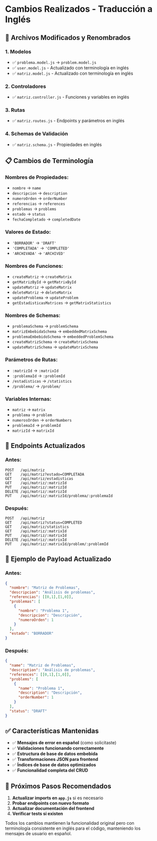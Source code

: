 # Cambios Realizados - Traducción a Inglés

## 🔄 Archivos Modificados y Renombrados

### 1. **Modelos**
- ✅ `problema.model.js` → `problem.model.js`
- ✅ `user.model.js` - Actualizado con terminología en inglés
- ✅ `matriz.model.js` - Actualizado con terminología en inglés

### 2. **Controladores**
- ✅ `matriz.controller.js` - Funciones y variables en inglés

### 3. **Rutas**
- ✅ `matriz.routes.js` - Endpoints y parámetros en inglés

### 4. **Schemas de Validación**
- ✅ `matriz.schema.js` - Propiedades en inglés

## 📋 Cambios de Terminología

### **Nombres de Propiedades:**
- `nombre` → `name`
- `descripcion` → `description`
- `numeroOrden` → `orderNumber`
- `referencias` → `references`
- `problemas` → `problems`
- `estado` → `status`
- `fechaCompletado` → `completedDate`

### **Valores de Estado:**
- `'BORRADOR'` → `'DRAFT'`
- `'COMPLETADA'` → `'COMPLETED'`
- `'ARCHIVADA'` → `'ARCHIVED'`

### **Nombres de Funciones:**
- `createMatriz` → `createMatrix`
- `getMatrizById` → `getMatrixById`
- `updateMatriz` → `updateMatrix`
- `deleteMatriz` → `deleteMatrix`
- `updateProblema` → `updateProblem`
- `getEstadisticasMatrices` → `getMatrixStatistics`

### **Nombres de Schemas:**
- `problemaSchema` → `problemSchema`
- `matrizEmbebidaSchema` → `embeddedMatrixSchema`
- `problemaEmbebidoSchema` → `embeddedProblemSchema`
- `createMatrizSchema` → `createMatrixSchema`
- `updateMatrizSchema` → `updateMatrixSchema`

### **Parámetros de Rutas:**
- `:matrizId` → `:matrixId`
- `:problemaId` → `:problemId`
- `/estadisticas` → `/statistics`
- `/problema/` → `/problem/`

### **Variables Internas:**
- `matriz` → `matrix`
- `problema` → `problem`
- `numerosOrden` → `orderNumbers`
- `problemaId` → `problemId`
- `matrizId` → `matrixId`

## 🎯 Endpoints Actualizados

### **Antes:**
```
POST   /api/matriz
GET    /api/matriz?estado=COMPLETADA
GET    /api/matriz/estadisticas
GET    /api/matriz/:matrizId
PUT    /api/matriz/:matrizId
DELETE /api/matriz/:matrizId
PUT    /api/matriz/:matrizId/problema/:problemaId
```

### **Después:**
```
POST   /api/matriz
GET    /api/matriz?status=COMPLETED
GET    /api/matriz/statistics
GET    /api/matriz/:matrixId
PUT    /api/matriz/:matrixId
DELETE /api/matriz/:matrixId
PUT    /api/matriz/:matrixId/problem/:problemId
```

## 📝 Ejemplo de Payload Actualizado

### **Antes:**
```json
{
  "nombre": "Matriz de Problemas",
  "descripcion": "Análisis de problemas",
  "referencias": [[0,1],[1,0]],
  "problemas": [
    {
      "nombre": "Problema 1",
      "descripcion": "Descripción",
      "numeroOrden": 1
    }
  ],
  "estado": "BORRADOR"
}
```

### **Después:**
```json
{
  "name": "Matriz de Problemas",
  "description": "Análisis de problemas",
  "references": [[0,1],[1,0]],
  "problems": [
    {
      "name": "Problema 1",
      "description": "Descripción",
      "orderNumber": 1
    }
  ],
  "status": "DRAFT"
}
```

## ✅ Características Mantenidas

- ✅ **Mensajes de error en español** (como solicitaste)
- ✅ **Validaciones funcionando correctamente**
- ✅ **Estructura de base de datos embebida**
- ✅ **Transformaciones JSON para frontend**
- ✅ **Índices de base de datos optimizados**
- ✅ **Funcionalidad completa del CRUD**

## 🔧 Próximos Pasos Recomendados

1. **Actualizar imports en `app.js`** si es necesario
2. **Probar endpoints con nuevo formato**
3. **Actualizar documentación del frontend**
4. **Verificar tests si existen**

Todos los cambios mantienen la funcionalidad original pero con terminología consistente en inglés para el código, manteniendo los mensajes de usuario en español.
